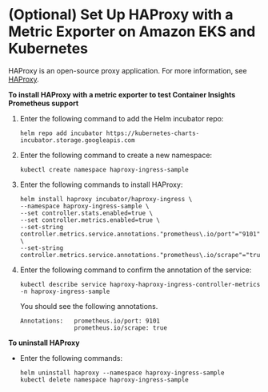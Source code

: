 # \(Optional\) Set Up HAProxy with a Metric Exporter on Amazon EKS and Kubernetes<a name="ContainerInsights-Prometheus-Sample-Workloads-haproxy"></a>

HAProxy is an open\-source proxy application\. For more information, see [HAProxy](https://www.haproxy.org)\.

**To install HAProxy with a metric exporter to test Container Insights Prometheus support**

1. Enter the following command to add the Helm incubator repo:

   ```
   helm repo add incubator https://kubernetes-charts-incubator.storage.googleapis.com 
   ```

1. Enter the following command to create a new namespace:

   ```
   kubectl create namespace haproxy-ingress-sample
   ```

1. Enter the following commands to install HAProxy:

   ```
   helm install haproxy incubator/haproxy-ingress \
   --namespace haproxy-ingress-sample \
   --set controller.stats.enabled=true \
   --set controller.metrics.enabled=true \
   --set-string controller.metrics.service.annotations."prometheus\.io/port"="9101" \ 
   --set-string controller.metrics.service.annotations."prometheus\.io/scrape"="true"
   ```

1. Enter the following command to confirm the annotation of the service:

   ```
   kubectl describe service haproxy-haproxy-ingress-controller-metrics -n haproxy-ingress-sample 
   ```

   You should see the following annotations\.

   ```
   Annotations:   prometheus.io/port: 9101
                  prometheus.io/scrape: true
   ```

**To uninstall HAProxy**
+ Enter the following commands:

  ```
  helm uninstall haproxy --namespace haproxy-ingress-sample
  kubectl delete namespace haproxy-ingress-sample
  ```